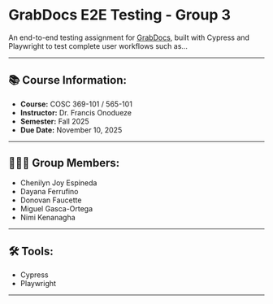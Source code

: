# GrabDocs E2E Testing - Group 3

An end-to-end testing assignment for [GrabDocs](https://grabdocs.com/), built with Cypress and Playwright to test complete user workflows such as...

---

## 📚 Course Information:
- **Course:** COSC 369-101 / 565-101
- **Instructor:** Dr. Francis Onodueze
- **Semester:** Fall 2025
- **Due Date:** November 10, 2025

---

## 🧑‍🧑‍🧒 Group Members:
- Chenilyn Joy Espineda
- Dayana Ferrufino
- Donovan Faucette
- Miguel Gasca-Ortega
- Nimi Kenanagha

---

## 🛠️ Tools:
- Cypress
- Playwright

---

